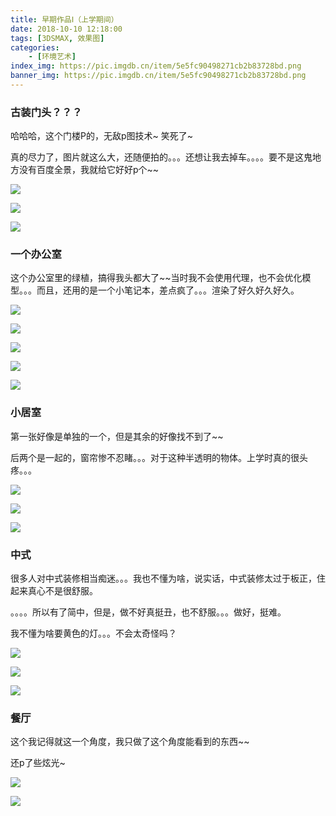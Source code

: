 ```yaml
---
title: 早期作品Ⅰ（上学期间）
date: 2018-10-10 12:18:00
tags: [3DSMAX, 效果图]
categories: 
	- [环境艺术]
index_img: https://pic.imgdb.cn/item/5e5fc90498271cb2b83728bd.png
banner_img: https://pic.imgdb.cn/item/5e5fc90498271cb2b83728bd.png
---
```


### 古装门头？？？
哈哈哈，这个门楼P的，无敌p图技术~
笑死了~

真的尽力了，图片就这么大，还随便拍的。。。还想让我去掉车。。。。要不是这鬼地方没有百度全景，我就给它好好p个~~

![](https://pic.imgdb.cn/item/5e5fc8fe98271cb2b8372510.jpg)

![](https://pic.imgdb.cn/item/5e5fc8fd98271cb2b8372462.jpg)

![](https://pic.imgdb.cn/item/5e5fc90098271cb2b837266c.jpg)

###  一个办公室

这个办公室里的绿植，搞得我头都大了~~当时我不会使用代理，也不会优化模型。。。而且，还用的是一个小笔记本，差点疯了。。。渲染了好久好久好久。

![](https://pic.imgdb.cn/item/5e5fc91098271cb2b8372f66.png)

![](https://pic.imgdb.cn/item/5e5fc90998271cb2b8372b6b.png)

![](https://pic.imgdb.cn/item/5e5fc90998271cb2b8372b56.png)

![](https://pic.imgdb.cn/item/5e5fc91198271cb2b8372fde.png)

![](https://pic.imgdb.cn/item/5e5fc90198271cb2b83726da.png)

### 小居室

第一张好像是单独的一个，但是其余的好像找不到了~~

后两个是一起的，窗帘惨不忍睹。。。对于这种半透明的物体。上学时真的很头疼。。。

![](https://pic.imgdb.cn/item/5e5fc90a98271cb2b8372bee.png)

![](https://pic.imgdb.cn/item/5e5fc90c98271cb2b8372ccd.png)

![](https://pic.imgdb.cn/item/5e5fc91098271cb2b8372f41.png)

### 中式

很多人对中式装修相当痴迷。。。我也不懂为啥，说实话，中式装修太过于板正，住起来真心不是很舒服。

。。。。所以有了简中，但是，做不好真挺丑，也不舒服。。。做好，挺难。

我不懂为啥要黄色的灯。。。不会太奇怪吗？

![](https://pic.imgdb.cn/item/5e5fc91198271cb2b8373002.png)

![](https://pic.imgdb.cn/item/5e5fc90e98271cb2b8372e98.png)

![](https://pic.imgdb.cn/item/5e5fcdc598271cb2b8392dd8.png)

### 餐厅

这个我记得就这一个角度，我只做了这个角度能看到的东西~~

还p了些炫光~

![](https://pic.imgdb.cn/item/5e5fc90798271cb2b8372ac7.png)

![](https://pic.imgdb.cn/item/5e5fc90498271cb2b83728bd.png)